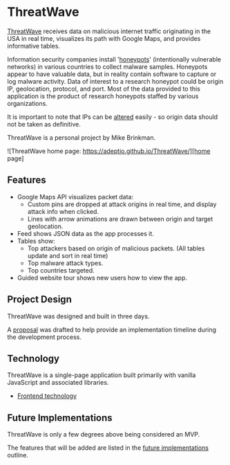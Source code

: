 # ThreatWave

[ThreatWave][threatwave] receives data on malicious internet traffic originating in the USA in real time, visualizes its path with Google Maps, and provides informative tables.

Information security companies install '[honeypots][honeypot]' (intentionally vulnerable networks) in various countries to
collect malware samples.  Honeypots appear to have valuable data, but in reality contain software to capture or log malware
activity.  Data of interest to a research honeypot could be origin IP, geolocation, protocol, and port.  Most of the data
provided to this application is the product of research honeypots staffed by various organizations.     

It is important to note that IPs can be [altered][spoof] easily - so origin data should not be taken as definitive.

ThreatWave is a personal project by Mike Brinkman.

![ThreatWave home page: https://adeptio.github.io/ThreatWave/][home page]

## Features

- Google Maps API visualizes packet data:
  - Custom pins are dropped at attack origins in real time, and display attack info when clicked.
  - Lines with arrow animations are drawn between origin and target geolocation.  
- Feed shows JSON data as the app processes it.
- Tables show:
  - Top attackers based on origin of malicious packets.  (All tables update and sort in real time)
  - Top malware attack types.
  - Top countries targeted.
- Guided website tour shows new users how to view the app.  

## Project Design

ThreatWave was designed and built in three days.

A [proposal][proposal] was drafted to help provide an implementation timeline during the development process.

## Technology

ThreatWave is a single-page application built primarily with vanilla JavaScript and associated libraries.    

- [Frontend technology][frontend]

## Future Implementations

ThreatWave is only a few degrees above being considered an MVP.

The features that will be added are listed in the [future implementations][future] outline.

[threatwave]: https://adeptio.github.io/ThreatWave/
[home page]: ./docs/images/page.png "ThreatWave home page"

[proposal]: ./docs/README_DEV.md

[frontend]: ./docs/frontend.md

[future]: ./docs/future.md


[spoof]: https://en.wikipedia.org/wiki/IP_address_spoofing
[honeypot]: https://en.wikipedia.org/wiki/Honeypot_(computing)

